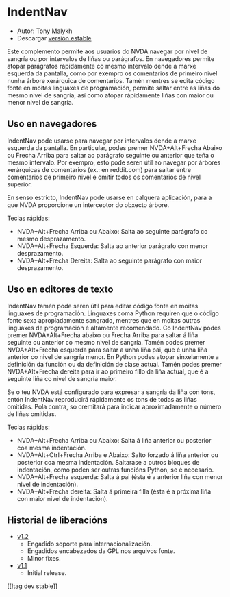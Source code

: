 # IndentNav #

* Autor: Tony Malykh
* Descargar [versión estable][1]

Este complemento permite aos usuarios do NVDA navegar por nivel de sangría
ou por intervalos de liñas ou parágrafos.  En navegadores permite atopar
parágrafos rápidamente co mesmo intervalo dende a marxe esquerda da
pantalla, como por exempro os comentarios de primeiro nivel nunha árbore
xerárquica de comentarios.  Tamén mentres se edita código fonte en moitas
linguaxes de programación, permite saltar entre as liñas do mesmo nivel de
sangría, así como atopar rápidamente liñas con maior ou menor nivel de
sangría.

## Uso en navegadores
IndentNav pode usarse para navegar por intervalos dende a marxe esquerda da
pantalla.  En particular, podes premer NVDA+Alt+Frecha Abaixo ou Frecha
Arriba para saltar ao parágrafo seguinte ou anterior que teña o mesmo
intervalo.  Por exempro, esto pode seren útil ao navegar por árbores
xerárquicas de comentarios (ex.: en reddit.com) para saltar entre
comentarios de primeiro nivel e omitir todos os comentarios de nivel
superior.

En senso estricto, IndentNav pode usarse en calquera aplicación, para a que
NVDA proporcione un interceptor do obxecto árbore.

Teclas rápidas:

* NVDA+Alt+Frecha Arriba ou Abaixo: Salta ao seguinte parágrafo co mesmo
  desprazamento.
* NVDA+Alt+Frecha Esquerda: Salta ao anterior parágrafo con menor
  desprazamento.
* NVDA+Alt+Frecha Dereita: Salta ao seguinte parágrafo con maior
  desprazamento.

## Uso en editores de texto
IndentNav tamén pode seren útil para editar código fonte en moitas linguaxes
de programación.  Linguaxes coma Python requiren que o código fonte sexa
apropiadamente sangrado, mentres que en moitas outras linguaxes de
programación é altamente recomendado.  Co IndentNav podes premer
NVDA+Alt+Frecha abaixo ou Frecha Arriba para saltar á liña seguinte ou
anterior co mesmo nivel de sangría.  Tamén podes premer NVDA+Alt+Frecha
esquerda para saltar a unha liña pai, que é unha liña anterior co nivel de
sangría menor.  En Python podes atopar sinxelamente a definición da función
ou da definición de clase actual.  Tamén podes premer NVDA+Alt+Frecha
dereita para ir ao primeiro fillo da liña actual, que é a seguinte liña co
nivel de sangría maior.

Se o teu NVDA está configurado para expresar a sangría da liña con tons,
entón IndentNav reproducirá rápidamente os tons de todas as liñas omitidas.
Pola contra, so cremitará para indicar aproximadamente o número de liñas
omitidas.

Teclas rápidas:

* NVDA+Alt+Frecha Arriba ou Abaixo: Salta á liña anterior ou posterior coa
  mesma indentación.
* NVDA+Alt+Ctrl+Frecha Arriba e Abaixo: Salto forzado á liña anterior ou
  posterior coa mesma indentación. Saltarase a outros bloques de
  indentación, como poden ser outras funcións Python, se é necesario.
* NVDA+Alt+Frecha esquerda: Salta á pai (ésta é a anterior liña con menor
  nivel de indentación).
* NVDA+Alt+Frecha dereita: Salta á primeira filla (ésta é a próxima liña con
  maior nivel de indentación).

## Historial de liberacións
* [v1.2](https://github.com/mltony/nvda-indent-nav/raw/master/releases/IndentNav-1.2.nvda-addon)
  * Engadido soporte para internacionalización.
  * Engadidos encabezados da GPL nos arquivos fonte.
  * Minor fixes.
* [v1.1](https://github.com/mltony/nvda-indent-nav/raw/master/releases/IndentNav-1.1.nvda-addon)
  * Initial release.

[[!tag dev stable]]

[1]: https://www.nvaccess.org/addonStore/legacy?file=indentnav
